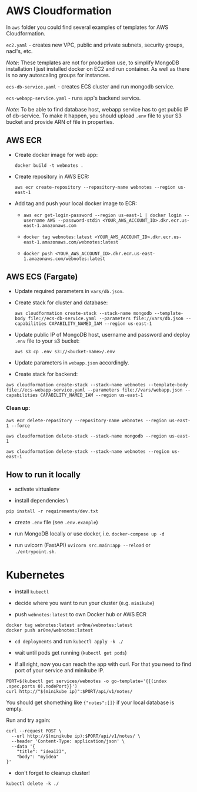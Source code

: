 # AWS Cloudformation

In `aws` folder you could find several examples of templates for AWS Cloudformation. 

`ec2.yaml` - creates new VPC, public and private subnets, security groups, nacl's, etc.

*Note*: These templates are not for production use, to simplify MongoDB installation I just installed docker on EC2 and run container. As well as there is no any autoscaling groups for instances.

`ecs-db-service.yaml` - creates ECS cluster and run mongodb service.

`ecs-webapp-service.yaml` - runs app's backend service. 

*Note*: To be able to find database host, webapp service has to get public IP of db-service. 
To make it happen, you should upload `.env` file to your S3 bucket and provide ARN of file in properties.

## AWS ECR

- Create docker image for web app:

    `docker build -t webnotes .`

- Create repository in AWS ECR:

    `aws ecr create-repository --repository-name webnotes --region us-east-1`

- Add tag and push your local docker image to ECR:

  - `aws ecr get-login-password --region us-east-1 | docker login --username AWS --password-stdin <YOUR_AWS_ACCOUNT_ID>.dkr.ecr.us-east-1.amazonaws.com`
  
  - `docker tag webnotes:latest <YOUR_AWS_ACCOUNT_ID>.dkr.ecr.us-east-1.amazonaws.com/webnotes:latest`
  
  - `docker push <YOUR_AWS_ACCOUNT_ID>.dkr.ecr.us-east-1.amazonaws.com/webnotes:latest`

## AWS ECS (Fargate)

- Update required parameters in `vars/db.json`.

- Create stack for cluster and database:

    `aws cloudformation create-stack --stack-name mongodb --template-body file://ecs-db-service.yaml --parameters file://vars/db.json --capabilities CAPABILITY_NAMED_IAM --region us-east-1`

- Update public IP of MongoDB host, username and password and deploy `.env` file to your s3 bucket:

    `aws s3 cp .env s3://<bucket-name>/.env`

- Update parameters in `webapp.json` accordingly.

- Create stack for backend:

`aws cloudformation create-stack --stack-name webnotes --template-body file://ecs-webapp-service.yaml --parameters file://vars/webapp.json --capabilities CAPABILITY_NAMED_IAM --region us-east-1`

#### Clean up:

`aws ecr delete-repository --repository-name webnotes --region us-east-1 --force`

`aws cloudformation delete-stack --stack-name mongodb --region us-east-1`

`aws cloudformation delete-stack --stack-name webnotes --region us-east-1`

## How to run it locally

- activate virtualenv 

- install dependencies \

`pip install -r requirements/dev.txt`

- create `.env` file (see `.env.example`)

- run MongoDB locally or use docker, i.e. `docker-compose up -d`

- run uvicorn (FastAPI) `uvicorn src.main:app --reload` or `./entrypoint.sh`.


# Kubernetes

- install `kubectl`

- decide where you want to run your cluster (e.g. `minikube`)

- push `webnotes:latest` to own Docker hub or AWS ECR

```
docker tag webnotes:latest ar0ne/webnotes:latest
docker push ar0ne/webnotes:latest
```

- `cd deployments` and run `kubectl apply -k ./`

- wait until pods get running (`kubectl get pods`)

- if all right, now you can reach the app with curl. 
For that you need to find port of your service and minikube IP.

```
PORT=$(kubectl get services/webnotes -o go-template='{{(index .spec.ports 0).nodePort}}')
curl http://"$(minikube ip)":$PORT/api/v1/notes/
```

You should get shomething like `{"notes":[]}` if your local database is empty.

Run and try again:

```
curl --request POST \
  --url http://$(minikube ip):$PORT/api/v1/notes/ \
  --header 'Content-Type: application/json' \
  --data '{
	"title": "idea123",
	"body": "myidea"
}'
```

- don't forget to cleanup cluster! 

`kubectl delete -k ./`
